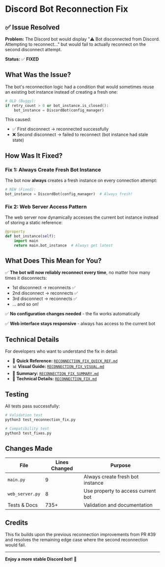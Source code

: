# Discord Bot Reconnection Fix

## ✅ Issue Resolved

**Problem:** The Discord bot would display "⚠️ Bot disconnected from Discord. Attempting to reconnect..." but would fail to actually reconnect on the second disconnect attempt.

**Status:** ✅ **FIXED**

## What Was the Issue?

The bot's reconnection logic had a condition that would sometimes reuse an existing bot instance instead of creating a fresh one:

```python
# OLD (Buggy):
if retry_count > 0 or bot_instance.is_closed():
    bot_instance = DiscordBot(config_manager)
```

This caused:
- ✅ First disconnect → reconnected successfully  
- ❌ Second disconnect → failed to reconnect (bot instance had stale state)

## How Was It Fixed?

### Fix 1: Always Create Fresh Bot Instance
The bot now **always** creates a fresh instance on every connection attempt:

```python
# NEW (Fixed):
bot_instance = DiscordBot(config_manager)  # Always fresh!
```

### Fix 2: Web Server Access Pattern
The web server now dynamically accesses the current bot instance instead of storing a static reference:

```python
@property
def bot_instance(self):
    import main
    return main.bot_instance  # Always get latest
```

## What Does This Mean for You?

✅ **The bot will now reliably reconnect every time**, no matter how many times it disconnects:
- 1st disconnect → reconnects ✅
- 2nd disconnect → reconnects ✅
- 3rd disconnect → reconnects ✅
- ... and so on!

✅ **No configuration changes needed** - the fix works automatically

✅ **Web interface stays responsive** - always has access to the current bot

## Technical Details

For developers who want to understand the fix in detail:

- 📖 **Quick Reference:** [`RECONNECTION_FIX_QUICK_REF.md`](RECONNECTION_FIX_QUICK_REF.md)
- 📊 **Visual Guide:** [`RECONNECTION_FIX_VISUAL.md`](RECONNECTION_FIX_VISUAL.md)
- 📝 **Summary:** [`RECONNECTION_FIX_SUMMARY.md`](RECONNECTION_FIX_SUMMARY.md)
- 🔧 **Technical Details:** [`RECONNECTION_FIX.md`](RECONNECTION_FIX.md)

## Testing

All tests pass successfully:

```bash
# Validation test
python3 test_reconnection_fix.py

# Compatibility test
python3 test_fixes.py
```

## Changes Made

| File | Lines Changed | Purpose |
|------|--------------|---------|
| `main.py` | 9 | Always create fresh bot instance |
| `web_server.py` | 8 | Use property to access current bot |
| Tests & Docs | 735+ | Validation and documentation |

## Credits

This fix builds upon the previous reconnection improvements from PR #39 and resolves the remaining edge case where the second reconnection would fail.

---

**Enjoy a more stable Discord bot!** 🎉
